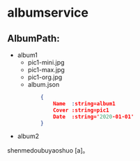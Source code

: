 # albumservice


## AlbumPath:
+ album1
     - pic1-mini.jpg
     - pic1-max.jpg
     - pic1-org.jpg
     - album.json
		```json
			{
				Name  :string=album1
				Cover :string=pic1
				Date  :string='2020-01-01'
			}
		```
+ album2

shenmedoubuyaoshuo [a]。

[^a]: 什么也不要说,转身直接离开,否则她会像对待一件行李一样对待你
